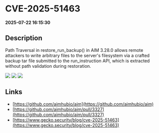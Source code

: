 # CVE-2025-51463

**2025-07-22 16:15:30**

## Description
Path Traversal in restore_run_backup() in AIM 3.28.0 allows remote attackers to write arbitrary files to the server's filesystem via a crafted backup tar file submitted to the run_instruction API, which is extracted without path validation during restoration.

![](https://img.shields.io/static/v1?label=Score&message=7.0&color=red)
![](https://img.shields.io/static/v1?label=Severity&message=HIGH&color=red)
![](https://img.shields.io/static/v1?label=CWE&message=Traversal&color=green)

## Links
- [https://github.com/aimhubio/aim](https://github.com/aimhubio/aim)
- [https://github.com/aimhubio/aim/pull/3327](https://github.com/aimhubio/aim/pull/3327)
- [https://www.gecko.security/blog/cve-2025-51463](https://www.gecko.security/blog/cve-2025-51463)
